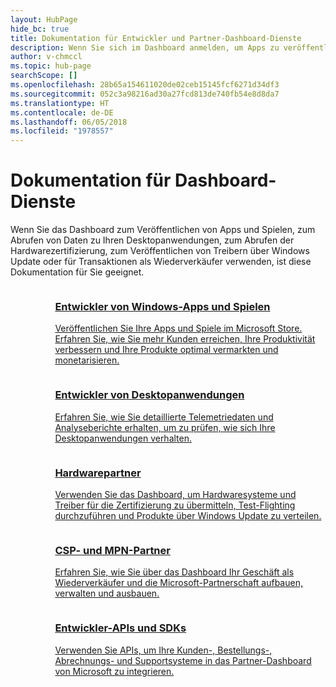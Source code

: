 ```yaml
---
layout: HubPage
hide_bc: true
title: Dokumentation für Entwickler und Partner-Dashboard-Dienste
description: Wenn Sie sich im Dashboard anmelden, um Apps zu veröffentlichen, Daten zu Ihren Desktop-Anwendungen abzurufen, eine Hardwarezertifizierung zu erhalten, Treiber für Windows Update zu veröffentlichen oder als Wiederverkäufer zu handeln, ist diese Dokumentation für Sie geeignet.
author: v-chmccl
ms.topic: hub-page
searchScope: []
ms.openlocfilehash: 28b65a154611020de02ceb15145fcf6271d34df3
ms.sourcegitcommit: 052c3a98216ad30a27fcd813de740fb54e8d8da7
ms.translationtype: HT
ms.contentlocale: de-DE
ms.lasthandoff: 06/05/2018
ms.locfileid: "1978557"
---
```

<div id="main" class="v2">
    <div class="container">
        <h1>Dokumentation für Dashboard-Dienste</h1>
        <p>Wenn Sie das Dashboard zum Veröffentlichen von Apps und Spielen, zum Abrufen von Daten zu Ihren Desktopanwendungen, zum Abrufen der Hardwarezertifizierung, zum Veröffentlichen von Treibern über Windows Update oder für Transaktionen als Wiederverkäufer verwenden, ist diese Dokumentation für Sie geeignet.</p>
        <ul class="pivots" style="list-style:none;margin:0;">
            <li>
                <a href="#products"></a>
                <ul id="products" style="list-style:none;margin:0;">
                    <li>
                        <a href="#products1"></a>
                        <ul id="products1" class="cardsC cols cols3" style="list-style:none;margin:0;">
                            <li>
                                <a href="https://docs.microsoft.com/windows/uwp/publish/">
                                    <div class="cardSize">
                                        <div class="cardPadding">
                                            <div class="card">
                                                <div class="cardImageOuter">
                                                    <div class="cardImage bgdAccent1">
                                                        <img alt="" src="https://docs.microsoft.com/media/hubs/windows/win_hardware-dev-2.svg" data-linktype="external">
                                                    </div>
                                                </div>
                                                <div class="cardText">
                                                    <h3>Entwickler von Windows-Apps und Spielen</h3>
                                                    <p>Veröffentlichen Sie Ihre Apps und Spiele im Microsoft Store. Erfahren Sie, wie Sie mehr Kunden erreichen, Ihre Produktivität verbessern und Ihre Produkte optimal vermarkten und monetarisieren.</p>
                                                </div>
                                            </div>
                                        </div>
                                    </div>
                                </a>
                            </li>
                            <li>
                                <a href="https://msdn.microsoft.com/library/windows/desktop/mt826504(v=vs.85).aspx">
                                    <div class="cardSize">
                                        <div class="cardPadding">
                                            <div class="card">
                                                <div class="cardImageOuter">
                                                    <div class="cardImage bgdAccent1">
                                                        <img alt="" src="https://docs.microsoft.com/media/illustrations/sql-analytics-service.svg" data-linktype="external">
                                                    </div>
                                                </div>
                                                <div class="cardText">
                                                    <h3>Entwickler von Desktopanwendungen</h3>
                                                    <p>Erfahren Sie, wie Sie detaillierte Telemetriedaten und Analyseberichte erhalten, um zu prüfen, wie sich Ihre Desktopanwendungen verhalten.</p>
                                                </div>
                                            </div>
                                        </div>
                                    </div>
                                </a>
                            </li>
                            <li>
                                <a href="https://docs.microsoft.com/windows-hardware/drivers/dashboard/">
                                    <div class="cardSize">
                                        <div class="cardPadding">
                                            <div class="card">
                                                <div class="cardImageOuter">
                                                    <div class="cardImage bgdAccent1">
                                                        <img alt="" src="https://docs.microsoft.com/media/hubs/systemcenter/system-center-configuration.svg" data-linktype="external">
                                                    </div>
                                                </div>
                                                <div class="cardText">
                                                    <h3>Hardwarepartner</h3>
                                                    <p>Verwenden Sie das Dashboard, um Hardwaresysteme und Treiber für die Zertifizierung zu übermitteln, Test-Flighting durchzuführen und Produkte über Windows Update zu verteilen.</p>
                                                </div>
                                            </div>
                                        </div>
                                    </div>
                                </a>
                            </li>
                            <li>
                                <a href="/partner-center/">
                                    <div class="cardSize">
                                        <div class="cardPadding">
                                            <div class="card">
                                                <div class="cardImageOuter">
                                                    <div class="cardImage bgdAccent1">
                                                        <img alt="" src="https://docs.microsoft.com/media/hubs/ems/ems_device-app-mgmt-1.svg" data-linktype="external">
                                                    </div>
                                                </div>
                                                <div class="cardText">
                                                    <h3>CSP- und MPN-Partner</h3>
                                                    <p>Erfahren Sie, wie Sie über das Dashboard Ihr Geschäft als Wiederverkäufer und die Microsoft-Partnerschaft aufbauen, verwalten und ausbauen.</p>
                                                </div>
                                            </div>
                                        </div>
                                    </div>
                                </a>
                            </li>
                            <li>
                                <a href="/partner-center/develop/">
                                    <div class="cardSize">
                                        <div class="cardPadding">
                                            <div class="card">
                                                <div class="cardImageOuter">
                                                    <div class="cardImage bgdAccent1">
                                                        <img alt="" src="https://docs.microsoft.com/azure/media/index/azure_fundamentals.svg" data-linktype="external">
                                                    </div>
                                                </div>
                                                <div class="cardText">
                                                    <h3>Entwickler-APIs und SDKs</h3>
                                                    <p>Verwenden Sie APIs, um Ihre Kunden-, Bestellungs-, Abrechnungs- und Supportsysteme in das Partner-Dashboard von Microsoft zu integrieren.</p>
                                                </div>
                                            </div>
                                        </div>
                                    </div>
                                </a>
                            </li>
                        </ul>
                    </li>
                </ul>
            </li>
        </ul>
    </div>
</div>